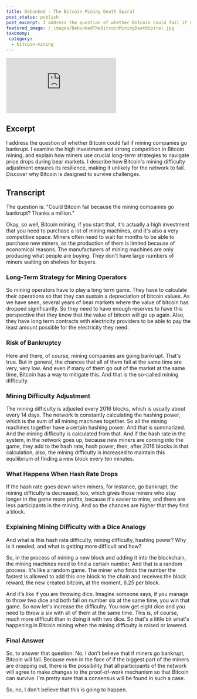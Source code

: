 ```yaml
---
title: Debunked - The Bitcoin Mining Death Spiral
post_status: publish
post_excerpt: I address the question of whether Bitcoin could fail if mining companies go bankrupt.
featured_image: /_images/DebunkedTheBitcoinMiningDeathSpiral.jpg
taxonomy:
 category:
  - bitcoin-mining
---
```


<iframe src="https://player.vimeo.com/video/1020826051?badge=0&amp;autopause=0&amp;player_id=0&amp;app_id=58479" frameborder="0" allow="autoplay; fullscreen; picture-in-picture; clipboard-write; encrypted-media" title="Debunked: The Bitcoin Mining Death Spiral"></iframe>

<div style="margin-bottom:30px;"></div>

## Excerpt

I address the question of whether Bitcoin could fail if mining companies go bankrupt. I examine the high investment and strong competition in Bitcoin mining, and explain how miners use crucial long-term strategies to navigate price drops during bear markets. I describe how Bitcoin's mining difficulty adjustment ensures its resilience, making it unlikely for the network to fail. Discover why Bitcoin is designed to survive challenges.

## Transcript

The question is: "Could Bitcoin fail because the mining companies go bankrupt? Thanks a million."

Okay, so well, Bitcoin mining, if you start that, it's actually a high investment that you need to purchase a lot of mining machines, and it's also a very competitive space. Miners often need to wait for months to be able to purchase new miners, as the production of them is limited because of economical reasons. The manufacturers of mining machines are only producing what people are buying. They don't have large numbers of miners waiting on shelves for buyers.

### Long-Term Strategy for Mining Operators

So mining operators have to play a long term game. They have to calculate their operations so that they can sustain a depreciation of bitcoin values. As we have seen, several years of bear markets where the value of bitcoin has dropped significantly. So they need to have enough reserves to have this perspective that they know that the value of bitcoin will go up again. Also, they have long term contracts with electricity providers to be able to pay the least amount possible for the electricity they need.

### Risk of Bankruptcy

Here and there, of course, mining companies are going bankrupt. That's true. But in general, the chances that all of them fail at the same time are very, very low. And even if many of them go out of the market at the same time, Bitcoin has a way to mitigate this. And that is the so-called mining difficulty.

### Mining Difficulty Adjustment

The mining difficulty is adjusted every 2016 blocks, which is usually about every 14 days. The network is constantly calculating the hashing power, which is the sum of all mining machines together. So all the mining machines together have a certain hashing power. And that is summarized. And the mining difficulty is calculated from that. And if the hash rate in the system, in the network goes up, because new miners are coming into the game, they add to the hash rate, hash power, then, after 2016 blocks in that calculation, also, the mining difficulty is increased to maintain this equilibrium of finding a new block every ten minutes.

### What Happens When Hash Rate Drops

If the hash rate goes down when miners, for instance, go bankrupt, the mining difficulty is decreased, too, which gives those miners who stay longer in the game more profits, because it's easier to mine, and there are less participants in the mining. And so the chances are higher that they find a block.

### Explaining Mining Difficulty with a Dice Analogy

And what is this hash rate difficulty, mining difficulty, hashing power? Why is it needed, and what is getting more difficult and how?

So, in the process of mining a new block and adding it into the blockchain, the mining machines need to find a certain number. And that is a random process. It's like a random game. The miner who finds the number the fastest is allowed to add this one block to the chain and receives the block reward, the new created bitcoin, at the moment, 6.25 per block.

And it's like if you are throwing dice. Imagine someone says, if you manage to throw two dice and both fall on number six at the same time, you win that game. So now let's increase the difficulty. You now get eight dice and you need to throw a six with all of them at the same time. This is, of course, much more difficult than in doing it with two dice. So that's a little bit what's happening in Bitcoin mining when the mining difficulty is raised or lowered.

### Final Answer

So, to answer that question: No, I don't believe that if miners go bankrupt, Bitcoin will fail. Because even in the face of if the biggest part of the miners are dropping out, there is the possibility that all participants of the network will agree to make changes to the proof-of-work mechanism so that Bitcoin can survive. I'm pretty sure that a consensus will be found in such a case.

So, no, I don't believe that this is going to happen.
